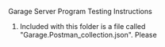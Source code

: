 Garage Server Program Testing Instructions

1.  Included with this folder is a file called "Garage.Postman_collection.json".  Please 
